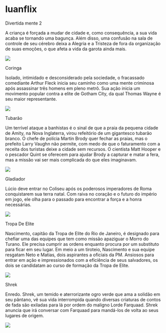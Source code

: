 # luanflix

Divertida mente 2

A criança é forçada a mudar de cidade e, como consequência, a sua vida acaba se tornando uma bagunça. Além disso, uma confusão na sala de controle de seu cérebro deixa a Alegria e a Tristeza de fora da organização de suas emoções, o que afeta a vida da garota ainda mais.

![](https://media1.tenor.com/m/voITwv_d-C8AAAAd/scared-joy.gif)


Coringa 

Isolado, intimidado e desconsiderado pela sociedade, o fracassado comediante Arthur Fleck inicia seu caminho como uma mente criminosa após assassinar três homens em pleno metrô. Sua ação inicia um movimento popular contra a elite de Gotham City, da qual Thomas Wayne é seu maior representante.

![](https://media1.tenor.com/m/yY70uwSWXaUAAAAd/joker-joaquin-phoenix.gif)

Tubarão

Um terrível ataque a banhistas é o sinal de que a praia da pequena cidade de Amity, na Nova Inglaterra, virou refeitório de um gigantesco tubarão branco. O chefe de polícia Martin Brody quer fechar as praias, mas o prefeito Larry Vaughn não permite, com medo de que o faturamento com a receita dos turistas deixe a cidade sem recursos. O cientista Matt Hooper e o pescador Quint se oferecem para ajudar Brody a capturar e matar a fera, mas a missão vai ser mais complicada do que eles imaginavam.

![](https://media1.tenor.com/m/NsFlhDBRA1cAAAAd/shark-attack-shark.gif)

Gladiador

Lúcio deve entrar no Coliseu após os poderosos imperadores de Roma conquistarem sua terra natal. Com raiva no coração e o futuro do império em jogo, ele olha para o passado para encontrar a força e a honra necessárias.

![](https://media1.tenor.com/m/5-4qNrDbnJ0AAAAd/muhte%C5%9Fem-d%C3%B6rtl%C3%BC.gif)

Tropa De Elite

Nascimento, capitão da Tropa de Elite do Rio de Janeiro, é designado para chefiar uma das equipes que tem como missão apaziguar o Morro do Turano. Ele precisa cumprir as ordens enquanto procura por um substituto para ficar em seu lugar. Em meio a um tiroteio, Nascimento e sua equipe resgatam Neto e Matias, dois aspirantes a oficiais da PM. Ansiosos para entrar em ação e impressionados com a eficiência de seus salvadores, os dois se candidatam ao curso de formação da Tropa de Elite.

![](https://media1.tenor.com/m/4sEULzbSxlYAAAAd/bope.gif)

Shrek

Enredo. Shrek, um temido e aterrorizante ogro verde que ama a solidão em seu pântano, vê sua vida interrompida quando diversas criaturas de contos de fada são exiladas para lá por ordem do maligno Lorde Farquaad. Shrek anuncia que irá conversar com Farquaad para mandá-los de volta ao seus lugares de origem.

![](https://media1.tenor.com/m/zwad8-Wr61kAAAAd/smirk.gif)
